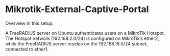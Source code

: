 # Mikrotik-External-Captive-Portal
Overview
In this setup:

A FreeRADIUS server on Ubuntu authenticates users on a MikroTik Hotspot.
The Hotspot network (192.168.2.0/24) is configured on MikroTik’s ether2, while the FreeRADIUS server resides on the 192.168.18.0/24 subnet, connected to ether1.
